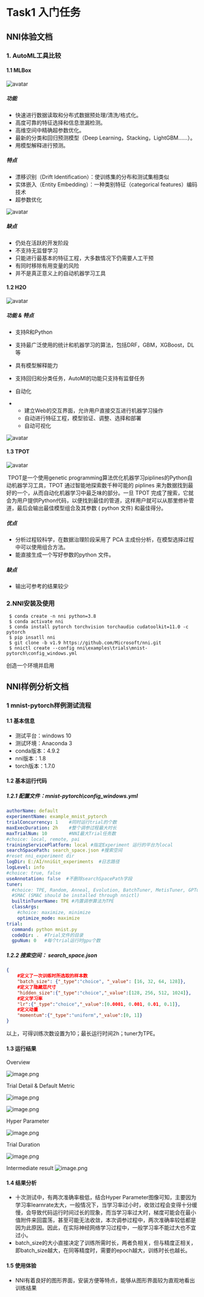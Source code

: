 # Task1 入门任务

## NNI体验文档

### 1. AutoML工具比较

#### 1.1 MLBox

![avatar](https://mlbox.readthedocs.io/en/latest/_images/logo.png)

##### 功能

- 快速进行数据读取和分布式数据预处理/清洗/格式化。
- 高度可靠的特征选择和信息泄漏检测。
- 高维空间中精确超参数优化。
- 最新的分类和回归预测模型（Deep Learning，Stacking，LightGBM……）。
- 用模型解释进行预测。

##### 特点

- 漂移识别（Drift Identification）：使训练集的分布和测试集相类似
- 实体嵌入（Entity Embedding）：一种类别特征（categorical features）编码技术
- 超参数优化

![avatar](https://pic2.zhimg.com/80/v2-3986db40e95d418fedbcbf9291074555_720w.jpg)

##### 缺点

- 仍处在活跃的开发阶段
- 不支持无监督学习
- 只能进行最基本的特征工程，大多数情况下仍需要人工干预
- 有同时移除有用变量的风险
- 并不是真正意义上的自动机器学习工具

#### 1.2  H2O

![avatar](https://i.loli.net/2021/01/02/mcCTYa7xnGoNd56.png)

##### 功能 & 特点

- 支持R和Python

- 支持最广泛使用的统计和机器学习的算法，包括DRF，GBM，XGBoost，DL等

- 具有模型解释能力

- 支持回归和分类任务，AutoMl的功能只支持有监督任务

- 自动化

- - 建立Web的交互界面，允许用户直接交互进行机器学习操作
  - 自动进行特征工程，模型验证、调整、选择和部署
  - 自动可视化

![avatar](https://img-blog.csdn.net/20170503151549180?watermark/2/text/aHR0cDovL2Jsb2cuY3Nkbi5uZXQvd2lsZF9qZWVr/font/5a6L5L2T/fontsize/400/fill/I0JBQkFCMA==/dissolve/70/gravity/Center)

#### 1.3 TPOT

![avatar](https://raw.githubusercontent.com/EpistasisLab/tpot/master/images/tpot-logo.jpg)

​	TPOT是一个使用genetic programming算法优化机器学习piplines的Python自动机器学习工具，TPOT 通过智能地探索数千种可能的 piplines 来为数据找到最好的一个，从而自动化机器学习中最乏味的部分。一旦 TPOT 完成了搜索，它就会为用户提供Python代码，以便找到最佳的管道，这样用户就可以从那里修补管道，最后会输出最佳模型组合及其参数 ( python 文件) 和最佳得分。

##### 优点

- 分析过程较科学，在数据治理阶段采用了 PCA 主成份分析，在模型选择过程中可以使用组合方法。
- 能直接生成一个写好参数的python 文件。

##### 缺点

- 输出可参考的结果较少

### 2.NNI安装及使用

```
 $ conda create -n nni python=3.8
 $ conda activate nni
 $ conda install pytorch torchvision torchaudio cudatoolkit=11.0 -c pytorch
 $ pip insatll nni
 $ git clone -b v1.9 https://github.com/Microsoft/nni.git
 $ nnictl create --config nni\examples\trials\mnist-pytorch\config_windows.yml
```

创造一个环境并启用

## NNI样例分析文档

### 1 mnist-pytorch样例测试流程

#### 1.1 基本信息

- 测试平台：windows 10
- 测试环境：Anaconda 3
- conda版本：4.9.2
- nni版本：1.8
- torch版本：1.7.0

#### 1.2 基本运行代码

##### 1.2.1 配置文件：mnist-pytorch\config_windows.yml

```yml
authorName: default
experimentName: example_mnist_pytorch
trialConcurrency: 1    #同时运行trial的个数
maxExecDuration: 2h    #整个调参过程最大时长
maxTrialNum: 10        #NNI最大Trial任务数
#choice: local, remote, pai  
trainingServicePlatform: local #指定Experiment 运行的平台为local
searchSpacePath: search_space.json #搜索空间
#reset nni_experiment dir
logDir: E:/AI/nniGit_experiments  #日志路径
logLevel: info
#choice: true, false
useAnnotation: false  #不删除searchSpacePath字段
tuner:
  #choice: TPE, Random, Anneal, Evolution, BatchTuner, MetisTuner, GPTuner
  #SMAC (SMAC should be installed through nnictl)
  builtinTunerName: TPE #内置调参算法为TPE
  classArgs:
    #choice: maximize, minimize
    optimize_mode: maximize
trial:
  command: python mnist.py
  codeDir: .  #Trial文件的目录
  gpuNum: 0   #每个trial运行时gpu个数
```

##### 1.2.2 搜索空间： search_space.json

```json
{
	#定义了一次训练时所选取的样本数
    "batch_size": {"_type":"choice", "_value": [16, 32, 64, 128]},
	#定义了隐藏层尺寸
    "hidden_size":{"_type":"choice","_value":[128, 256, 512, 1024]},
	#定义学习率
    "lr":{"_type":"choice","_value":[0.0001, 0.001, 0.01, 0.1]},
	#定义动量
    "momentum":{"_type":"uniform","_value":[0, 1]}
}
```

以上，可得训练次数设置为10；最长运行时间2h；tuner为TPE。

#### 1.3 运行结果

Overview

![image.png](https://i.loli.net/2021/01/03/QBWaoDud6t9myCf.png)

Trial Detail & Default Metric

![image.png](https://i.loli.net/2021/01/03/jrzvgdIMlihepXL.png)

![image.png](https://i.loli.net/2021/01/03/568tMryjvqD27IA.png)

Hyper Parameter

![image.png](https://i.loli.net/2021/01/03/w7qXVpmfJsHMaex.png)

Trial Duration

![image.png](https://i.loli.net/2021/01/03/UfOFGSy56u7cwtQ.png)

Intermediate result
![image.png](https://i.loli.net/2021/01/03/nFaQB9ACSRgsobk.png)

#### 1.4 结果分析

- 十次测试中，有两次准确率极低，结合Hyper Parameter图像可知，主要因为学习率learnrate太大，一般情况下，当学习率过小时，收敛过程会变得十分缓慢，会导致代码运行时间过长的现象，而当学习率过大时，梯度可能会在最小值附件来回震荡，甚至可能无法收敛，本次调参过程中，两次准确率较低都是因为此原因。因此，在实际神经网络学习过程中，一般学习率不能过大也不宜过小。
- batch_size的大小直接决定了训练所需时长，两者负相关，但与精度正相关，即batch_size越大，在同等精度时，需要的epoch越大，训练时长也越长。
#### 1.5 使用体验
- NNI有着良好的图形界面，安装方便等特点，能够从图形界面较为直观地看出训练结果